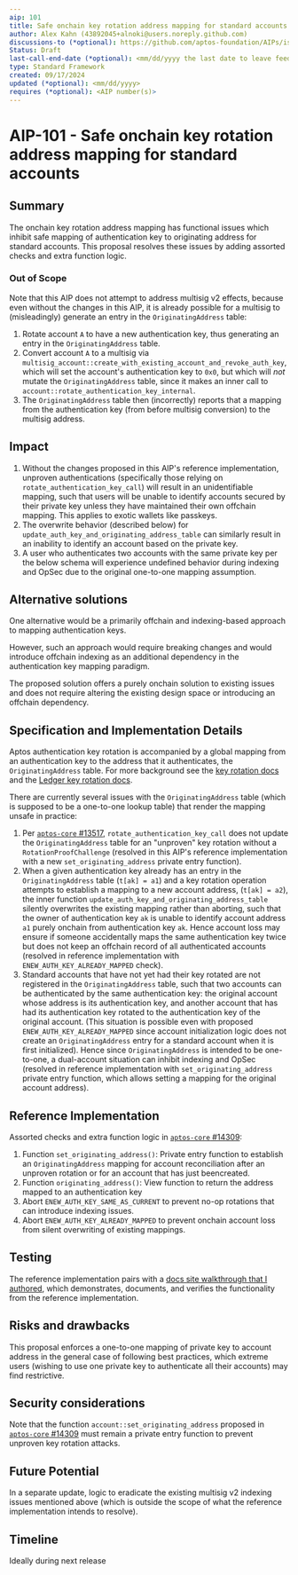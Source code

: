 ```yaml
---
aip: 101
title: Safe onchain key rotation address mapping for standard accounts
author: Alex Kahn (43892045+alnoki@users.noreply.github.com)
discussions-to (*optional): https://github.com/aptos-foundation/AIPs/issues/487
Status: Draft
last-call-end-date (*optional): <mm/dd/yyyy the last date to leave feedbacks and reviews>
type: Standard Framework
created: 09/17/2024
updated (*optional): <mm/dd/yyyy>
requires (*optional): <AIP number(s)>
---
```


# AIP-101 - Safe onchain key rotation address mapping for standard accounts

## Summary

The onchain key rotation address mapping has functional issues which inhibit
safe mapping of authentication key to originating address for standard accounts.
This proposal resolves these issues by adding assorted checks and extra function logic.

### Out of Scope

Note that this AIP does not attempt to address multisig v2 effects, because even
without the changes in this AIP, it is already possible for a multisig to
(misleadingly) generate an entry in the `OriginatingAddress` table:

1. Rotate account `A` to have a new authentication key, thus generating an entry
   in the `OriginatingAddress` table.
2. Convert account `A` to a multisig via
   `multisig_account::create_with_existing_account_and_revoke_auth_key`, which
   will set the account's authentication key to `0x0`, but which will *not*
   mutate the `OriginatingAddress` table, since it makes an inner call to
   `account::rotate_authentication_key_internal`.
3. The `OriginatingAddress` table then (incorrectly) reports that a mapping from
   the authentication key (from before multisig conversion) to the multisig
   address.

## Impact

1. Without the changes proposed in this AIP's reference implementation,
   unproven authentications (specifically those relying on
   `rotate_authentication_key_call`) will result in an unidentifiable mapping,
   such that users will be unable to identify accounts secured by their private
   key unless they have maintained their own offchain mapping. This applies to
   exotic wallets like passkeys.
1. The overwrite behavior (described below) for
   `update_auth_key_and_originating_address_table` can similarly result in an
   inability to identify an account based on the private key.
1. A user who authenticates two accounts with the same private key per the below
   schema will experience undefined behavior during indexing and OpSec due to
   the original one-to-one mapping assumption.

## Alternative solutions

One alternative would be a primarily offchain and indexing-based
approach to mapping authentication keys.

However, such an approach would require breaking changes and would introduce
offchain indexing as an additional dependency in the authentication key mapping
paradigm.

The proposed solution offers a purely onchain solution to existing issues and does not require altering the existing design space or introducing an offchain dependency.

## Specification and Implementation Details

Aptos authentication key rotation is accompanied by a global mapping from an
authentication key to the address that it authenticates, the
`OriginatingAddress` table. For more background see the [key rotation docs](https://aptos.dev/en/build/guides/key-rotation) and
the [Ledger key rotation docs](https://aptos.dev/en/build/cli/trying-things-on-chain/ledger#authentication-key-rotation).

There are currently several issues with the `OriginatingAddress` table (which is
supposed to be a one-to-one lookup table) that render the mapping unsafe in
practice:

1. Per [`aptos-core` #13517](https://github.com/aptos-labs/aptos-core/pull/13517), `rotate_authentication_key_call` does not update
   the `OriginatingAddress` table for an "unproven" key rotation without a
   `RotationProofChallenge` (resolved in this AIP's reference implementation
   with a new `set_originating_address` private entry function).
1. When a given authentication key already has an entry in the
   `OriginatingAddress` table (`t[ak] = a1`) and a key rotation operation
   attempts to establish a mapping to a new account address, (`t[ak] = a2`), the
   inner function `update_auth_key_and_originating_address_table` silently
   overwrites the existing mapping rather than aborting, such that the owner of
   authentication key `ak` is unable to identify account address `a1` purely
   onchain from authentication key `ak`. Hence account loss may ensure if
   someone accidentally maps the same authentication key twice but does not keep
   an offchain record of all authenticated accounts (resolved in reference
   implementation with `ENEW_AUTH_KEY_ALREADY_MAPPED` check).
1. Standard accounts that have not yet had their key rotated are not registered
   in the `OriginatingAddress` table, such that two accounts can be
   authenticated by the same authentication key: the original account whose
   address is its authentication key, and another account that has had its
   authentication key rotated to the authentication key of the original account.
   (This situation is possible even with proposed `ENEW_AUTH_KEY_ALREADY_MAPPED`
   since account initialization logic does not create an `OriginatingAddress`
   entry for a standard account when it is first initialized). Hence since
   `OriginatingAddress` is intended to be one-to-one, a dual-account situation
   can inhibit indexing and OpSec (resolved in reference implementation with
   `set_originating_address` private entry function, which allows setting a
   mapping for the original account address).

## Reference Implementation

Assorted checks and extra function logic in [`aptos-core` #14309](https://github.com/aptos-labs/aptos-core/pull/14309):

1. Function `set_originating_address()`: Private entry function to establish an
   `OriginatingAddress` mapping for account reconciliation after an unproven
   rotation or for an account that has just beencreated.
1. Function `originating_address()`: View function to return the address mapped
   to an authentication key
1. Abort `ENEW_AUTH_KEY_SAME_AS_CURRENT` to prevent no-op rotations that can
   introduce indexing issues.
1. Abort `ENEW_AUTH_KEY_ALREADY_MAPPED` to prevent onchain account loss
   from silent overwriting of existing mappings.

## Testing

The reference implementation pairs with a
[docs site walkthrough that I authored](https://aptos.dev/en/build/guides/key-rotation#key-rotation-with-the-aptos-cli), which demonstrates, documents,
and verifies the functionality from the reference implementation.

## Risks and drawbacks

This proposal enforces a one-to-one mapping of private key to account address in
the general case of following best practices, which extreme users (wishing to
use one private key to authenticate all their accounts) may find restrictive.

## Security considerations

Note that the function `account::set_originating_address` proposed in
[`aptos-core` #14309](https://github.com/aptos-labs/aptos-core/pull/14309) must remain a private entry function to prevent unproven
key rotation attacks.

## Future Potential

In a separate update, logic to eradicate the existing multisig v2 indexing
issues mentioned above (which is outside the scope of what the reference
implementation intends to resolve).

## Timeline

Ideally during next release
